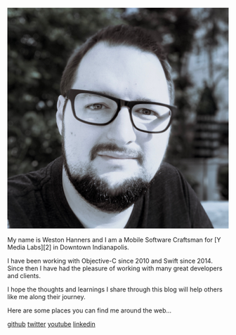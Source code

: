 <!--
Title: About Me
Page: true
Template: simplepage
-->

![Mothership][1]

<div markdown="1" class="center-text">
My name is Weston Hanners and I am a Mobile Software Craftsman 
for [Y Media Labs][2] in Downtown Indianapolis.

I have been working with Objective-C since 2010 and Swift since 2014.
Since then I have had the pleasure of working with many great developers and
clients.

I hope the thoughts and learnings I share through this blog will help others 
like me along their journey.

Here are some places you can find me around the web...
</div>

<div markdown="1" class="horizontal-list">

[github](https://www.github.com/westonhanners)
[twitter](https://www.twitter.com/WestonHanners)
[youtube](https://www.youtube.com/kronusdark)
[linkedin](https://www.linkedin.com/in/lhanners)

</div>

[1]: content/images/me.jpeg#clip-circle
[2]: https://www.ymedialabs.com 